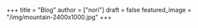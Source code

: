 +++
title = "Blog"
author = ["nori"]
draft = false
featured_image = "/img/mountain-2400x1000.jpg"
+++
